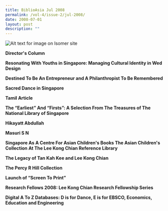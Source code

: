 ```yaml
---
title: BiblioAsia Jul 2008
permalink: /vol-4/issue-2/jul-2008/
date: 2008-07-01
layout: post
description: ""
---
```

![Alt text for image on Isomer site](/images/covers/ba4-2.jpg)

**Director's Column**<br>

**Resonating With Youths in Singapore: Managing Cultural Identity in Wed Design**<br>

**Destined To Be An Entrepreneur and A Philanthropist To Be Remembered**<br>

**Sacred Dance in Singapore**<br>

**Tamil Article**<br>

**The “Earliest” And “Firsts”: A Selection From The Treasures of The National Library of Singapore**<br>

**Hikayatt Abdullah**<br>

**Masuri S N**<br>

**Singapore As A Centre For Asian Children's Books The Asian Children's Collection At The Lee Kong Chian Reference Library**<br>

**The Legacy of Tan Kah Kee and Lee Kong Chian**<br>

**The Percy R Hill Collection**<br>

**Launch of “Screen To Print”**<br>

**Research Fellows 2008: Lee Kong Chian Research Fellowship Series**<br>

**Digital A To Z Databases: D is for Dance, E is for EBSCO, Economics, Education and Engineering**<br>
